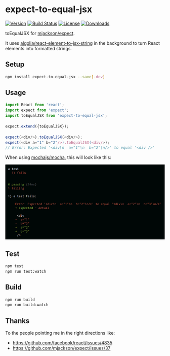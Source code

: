 # expect-to-equal-jsx

[![Version][version-svg]][package-url] [![Build Status][travis-svg]][travis-url] [![License][license-image]][license-url] [![Downloads][downloads-image]][downloads-url]

[travis-svg]: https://img.shields.io/travis/algolia/expect-to-equal-jsx/master.svg?style=flat-square
[travis-url]: https://travis-ci.org/algolia/expect-to-equal-jsx
[license-image]: http://img.shields.io/badge/license-MIT-green.svg?style=flat-square
[license-url]: LICENSE
[downloads-image]: https://img.shields.io/npm/dm/expect-to-equal-jsx.svg?style=flat-square
[downloads-url]: http://npm-stat.com/charts.html?package=expect-to-equal-jsx
[version-svg]: https://img.shields.io/npm/v/expect-to-equal-jsx.svg?style=flat-square
[package-url]: https://npmjs.org/package/expect-to-equal-jsx
[screenshot]: ./screenshot.png

toEqualJSX for [mjackson/expect](https://github.com/mjackson/expect).

It uses [algolia/react-element-to-jsx-string](https://github.com/algolia/react-element-to-jsx-string) in the background to turn React elements into formatted strings.

## Setup

```sh
npm install expect-to-equal-jsx --save[-dev]
```

## Usage

```js
import React from 'react';
import expect from 'expect';
import toEqualJSX from 'expect-to-equal-jsx';

expect.extend({toEqualJSX});

expect(<div/>).toEqualJSX(<div/>);
expect(<div a="1" b="2"/>).toEqualJSX(<div/>);
// Error: Expected '<div\n  a="1"\n  b="2"\n/>' to equal '<div />'
```

When using [mochajs/mocha](https://github.com/mochajs/mocha), this will look like this:

![Screenshot when using mocha][screenshot]

## Test

```sh
npm test
npm run test:watch
```

## Build

```sh
npm run build
npm run build:watch
```

## Thanks

To the people pointing me in the right directions like:
- https://github.com/facebook/react/issues/4835
- https://github.com/mjackson/expect/issues/37
